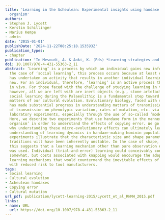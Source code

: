 ```yaml
---
title: 'Learning in the Acheulean: Experimental insights using handaxe form as a model
  organism'
authors:
- Stephen J. Lycett
- Kerstin Schillinger
- Marius Kempe
- admin
date: '2015-01-01'
publishDate: '2024-11-22T08:25:18.153593Z'
publication_types:
- chapter
publication: 'In Mesoudi, A. & Aoki, K. (Eds) *Learning strategies and cultural evolution during the Palaeolithic.* Springer'
doi: 10.1007/978-4-431-55363-2_11
abstract: ‘Learning’ is a process by which an individual gains new information. In
  the case of ‘social learning’, this process occurs because at least one individual
  has undertaken an activity that results in another individual learning something
  new. For an individual, therefore, ‘learning’ is an active process that takes place
  in vivo. For those faced with the challenge of studying learning in the Palaeolithic,
  however, all we are left with are inert objects (e.g., stone artefacts). Yet, understanding
  social learning during the Palaeolithic is a fundamental step toward understanding
  matters of our cultural evolution. Evolutionary biology, faced with similar problems,
  has made substantial progress in understanding matters of transmission, the effects
  of transmission on phenotypic variation, rates of mutation, etc. via the use of
  laboratory experiments, especially through the use of so-called ‘model organisms’.
  Here, we describe two experiments that use handaxe form in the manner of a ‘model
  organism’ in order to understand the effects of copying error. We go on to discuss
  why understanding these micro-evolutionary effects can ultimately lead to a greater
  understanding of learning dynamics in handaxe-making hominin populations. These
  experiments illustrate that the characteristic size and shape parameters of handaxe
  traditions will have been inherently unstable. In the case of shape, in particular,
  this suggests that a learning mechanism other than pure observation of others’ artefacts
  was used. Individual (trial-and-error) learning could conceivably constrain variation
  somewhat, but costs associated with knapping would encourage the adoption of social
  learning mechanisms that would countermand the inevitable effects of copying error
  with reduced risk to tool manufacturers.
tags:
- Social learning
- Cultural evolution
- Acheulean handaxes
- Copying error
- Cultural mutation
url_pdf: publication/lycett-learning-2015/Lycett_et_al_RNMH_2015.pdf
links:
- name: URL
  url: https://doi.org/10.1007/978-4-431-55363-2_11
---
```


